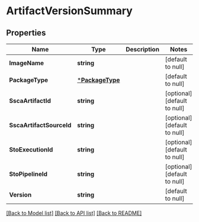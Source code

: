 # ArtifactVersionSummary

## Properties
Name | Type | Description | Notes
------------ | ------------- | ------------- | -------------
**ImageName** | **string** |  | [default to null]
**PackageType** | [***PackageType**](PackageType.md) |  | [default to null]
**SscaArtifactId** | **string** |  | [optional] [default to null]
**SscaArtifactSourceId** | **string** |  | [optional] [default to null]
**StoExecutionId** | **string** |  | [optional] [default to null]
**StoPipelineId** | **string** |  | [optional] [default to null]
**Version** | **string** |  | [default to null]

[[Back to Model list]](../README.md#documentation-for-models) [[Back to API list]](../README.md#documentation-for-api-endpoints) [[Back to README]](../README.md)

